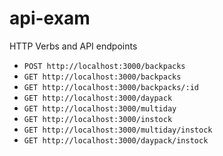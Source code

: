 # api-exam

HTTP Verbs and API endpoints

- `POST http://localhost:3000/backpacks`
- `GET http://localhost:3000/backpacks`
- `GET http://localhost:3000/backpacks/:id`
- `GET http://localhost:3000/daypack` 
- `GET http://localhost:3000/multiday`
- `GET http://localhost:3000/instock` 
- `GET http://localhost:3000/multiday/instock`
- `GET http://localhost:3000/daypack/instock `
